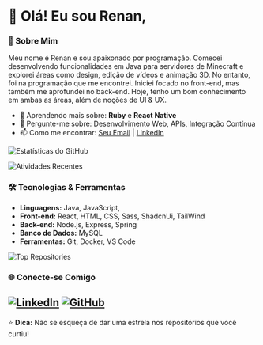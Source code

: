 # 👋 Olá! Eu sou Renan,

### 🚀 Sobre Mim

Meu nome é Renan e sou apaixonado por programação. Comecei desenvolvendo funcionalidades em Java para servidores de Minecraft e explorei áreas como design, edição de vídeos e animação 3D. No entanto, foi na programação que me encontrei. Iniciei focado no front-end, mas também me aprofundei no back-end. Hoje, tenho um bom conhecimento em ambas as áreas, além de noções de UI & UX.
- 🌱 Aprendendo mais sobre: **Ruby** e **React Native**
- 💬 Pergunte-me sobre: Desenvolvimento Web, APIs, Integração Contínua
- 📫 Como me encontrar: [Seu Email](renandznfam@gamil.com) | [LinkedIn](https://www.linkedin.com/in/renanmev) 

![Estatísticas do GitHub](https://github-readme-stats.vercel.app/api?username=RenanMev&show_icons=true&theme=radical)

![Atividades Recentes](https://github-readme-streak-stats.herokuapp.com/?user=RenanMev&theme=radical)

### 🛠️ Tecnologias & Ferramentas
- **Linguagens:** Java, JavaScript,
- **Front-end:** React, HTML, CSS, Sass, ShadcnUi, TailWind
- **Back-end:** Node.js, Express, Spring
- **Banco de Dados:** MySQL
- **Ferramentas:** Git, Docker, VS Code

![Top Repositories](https://github-readme-stats.vercel.app/api/pin/?username=RenanMev&repo=ImmoLog-v3&theme=radical)

### 🌐 Conecte-se Comigo

[![LinkedIn](https://img.shields.io/badge/-LinkedIn-blue?style=flat-square&logo=Linkedin&logoColor=white&link=https://www.linkedin.com/in/seuperfil/)](https://www.linkedin.com/in/renanmev/)
[![GitHub](https://img.shields.io/badge/-GitHub-black?style=flat-square&logo=Github&logoColor=white&link=https://github.com/seuusuario/)](https://github.com/RenanMev/)
---

⭐️ **Dica:** Não se esqueça de dar uma estrela nos repositórios que você curtiu!
